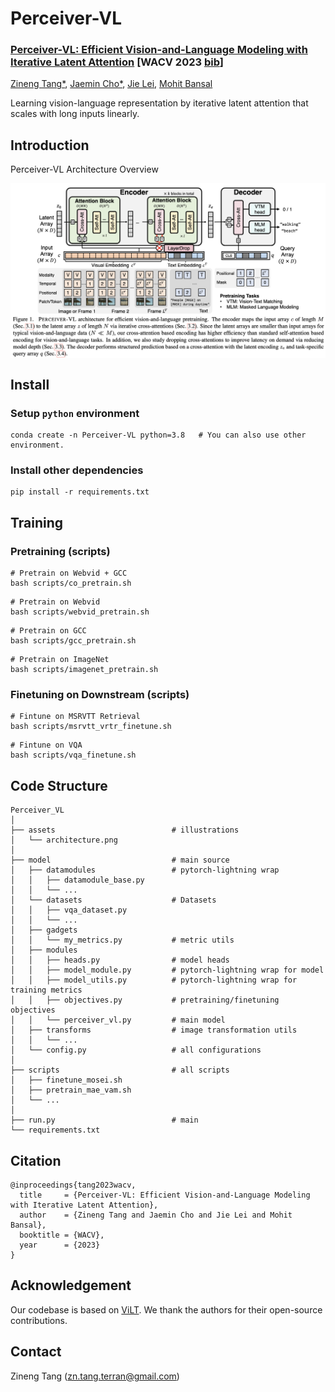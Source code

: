 # Perceiver-VL

### **[Perceiver-VL: Efficient Vision-and-Language Modeling with Iterative Latent Attention](https://arxiv.org/abs/2211.11701) [WACV 2023 [bib](https://github.com/zinengtang/Perceiver_VL#citation)]**  
[Zineng Tang*](https://zinengtang.github.io/), [Jaemin Cho*](https://j-min.io/), [Jie Lei](https://jayleicn.github.io/), [Mohit Bansal](https://www.cs.unc.edu/~mbansal/)   

Learning vision-language representation by iterative latent attention that scales with long inputs linearly.

## Introduction
<!-- <p align="center">
  <big><b>Perceiver-VL: Efficient Vision-and-Language Modeling with Iterative Latent Attention (WACV 2023)</b></big>
</p>


<p align="center">
  <big><b>Zineng Tang*, Jaemin Cho*, Jie Lei, Mohit Bansal</b></big>
</p> -->

Perceiver-VL Architecture Overview

<p align="center">
  <img align="middle" width="800" src="assets/architecture.png"/>
</p>


## Install
### Setup `python` environment
```
conda create -n Perceiver-VL python=3.8   # You can also use other environment.
```

### Install other dependencies
```
pip install -r requirements.txt
```


## Training

### Pretraining (scripts)

```
# Pretrain on Webvid + GCC
bash scripts/co_pretrain.sh
```

```
# Pretrain on Webvid
bash scripts/webvid_pretrain.sh
```

```
# Pretrain on GCC
bash scripts/gcc_pretrain.sh
```

```
# Pretrain on ImageNet
bash scripts/imagenet_pretrain.sh
```

### Finetuning on Downstream (scripts)

```
# Fintune on MSRVTT Retrieval
bash scripts/msrvtt_vrtr_finetune.sh
```

```
# Fintune on VQA
bash scripts/vqa_finetune.sh
```

<!-- ## Released Models

The model weights are hosted in [Huggingface Hub](https://huggingface.co/Perceiver-VL/models/tree/main).  

The details of each released Perceiver-VL models are described in the table below.  

| Training    | Component | Link |
| --- | --- | --- |
| Pre-trained on Webvid + GCC videos and images|Encoder + Decoder|[[link]](https://huggingface.co/Percever-VL/models/resolve/main/Percever-VL.ckpt)|
 -->


## Code Structure

```
Perceiver_VL
│
├── assets                          # illustrations                          
│   └── architecture.png
│
├── model                           # main source       
│   ├── datamodules                 # pytorch-lightning wrap
│   │   ├── datamodule_base.py
│   │   └── ...          
│   └── datasets                    # Datasets
│   │   ├── vqa_dataset.py     
│   │   └── ...    
│   ├── gadgets     
│   │   └── my_metrics.py           # metric utils
│   ├── modules                     
│   │   ├── heads.py                # model heads
│   │   ├── model_module.py         # pytorch-lightning wrap for model
│   │   ├── model_utils.py          # pytorch-lightning wrap for training metrics
│   │   ├── objectives.py           # pretraining/finetuning objectives
│   │   └── perceiver_vl.py         # main model
│   ├── transforms                  # image transformation utils
│   │   └── ... 
│   └── config.py                   # all configurations
│
├── scripts                         # all scripts
│   ├── finetune_mosei.sh 
│   ├── pretrain_mae_vam.sh
│   └── ... 
│
├── run.py                          # main
└── requirements.txt                
```


## Citation
```
@inproceedings{tang2023wacv,
  title     = {Perceiver-VL: Efficient Vision-and-Language Modeling with Iterative Latent Attention},
  author    = {Zineng Tang and Jaemin Cho and Jie Lei and Mohit Bansal},
  booktitle = {WACV},
  year      = {2023}
}
```

## Acknowledgement

Our codebase is based on [ViLT](https://github.com/dandelin/ViLT). 
We thank the authors for their open-source contributions.

## Contact

Zineng Tang (zn.tang.terran@gmail.com)

